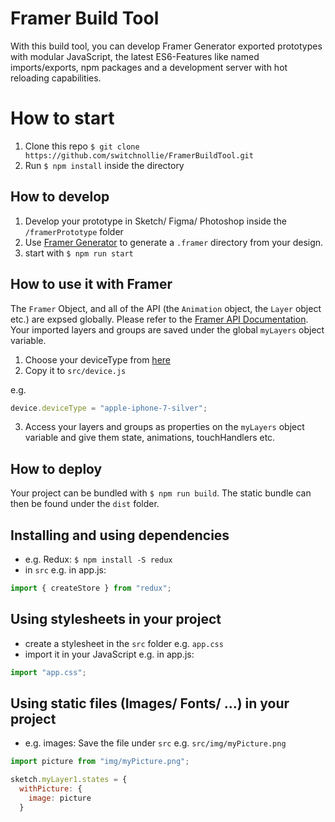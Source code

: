 # Framer Build Tool

With this build tool, you can develop Framer Generator exported prototypes with modular JavaScript, the latest ES6-Features like named imports/exports, npm packages and a development server with hot reloading capabilities.

# How to start

1.  Clone this repo `$ git clone https://github.com/switchnollie/FramerBuildTool.git`
2.  Run `$ npm install` inside the directory

## How to develop

1.  Develop your prototype in Sketch/ Figma/ Photoshop inside the `/framerPrototype` folder
2.  Use [Framer Generator](https://github.com/koenbok/Framer) to generate a `.framer` directory from your design.
3.  start with `$ npm run start`

## How to use it with Framer

The `Framer` Object, and all of the API (the `Animation` object, the `Layer` object etc.) are expsed globally. Please refer to the [Framer API Documentation](https://framer.com/docs/). Your imported layers and groups are saved under the global `myLayers` object variable.

1.  Choose your deviceType from [here](https://framer.com/docs/#device.deviceType)
2.  Copy it to `src/device.js`

e.g.

```js
device.deviceType = "apple-iphone-7-silver";
```

3.  Access your layers and groups as properties on the `myLayers` object variable and give them state, animations, touchHandlers etc.

## How to deploy

Your project can be bundled with `$ npm run build`. The static bundle can then be found under the `dist` folder.

## Installing and using dependencies

* e.g. Redux: `$ npm install -S redux`
* in `src` e.g. in app.js:

```js
import { createStore } from "redux";
```

## Using stylesheets in your project

* create a stylesheet in the `src` folder e.g. `app.css`
* import it in your JavaScript e.g. in app.js:

```js
import "app.css";
```

## Using static files (Images/ Fonts/ ...) in your project

* e.g. images: Save the file under `src` e.g. `src/img/myPicture.png`

```js
import picture from "img/myPicture.png";

sketch.myLayer1.states = {
  withPicture: {
    image: picture
  }
```
